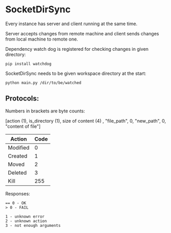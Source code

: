# SocketDirSync

Every instance has server and client running at the same time.

Server accepts changes from remote machine and client sends changes from local machine to remote one.

Dependency watch dog is registered for checking changes in given directory:

`pip install watchdog`

SocketDirSync needs to be given workspace directory at the start:

`python main.py /dir/to/be/watched`

## Protocols:

Numbers in brackets are byte counts:

[action (1), is_directory (1), size of content (4) , "file_path", 0, "new_path", 0, "content of file"]

| Action | Code |
| --- | --- |
| Modified | 0 |
| Created | 1 |
| Moved | 2 |
| Deleted | 3 |
| Kill | 255 |

Responses:

```
== 0 - OK
> 0 - FAIL 

1 - unknown error
2 - unknown action
3 - not enough arguments 
```